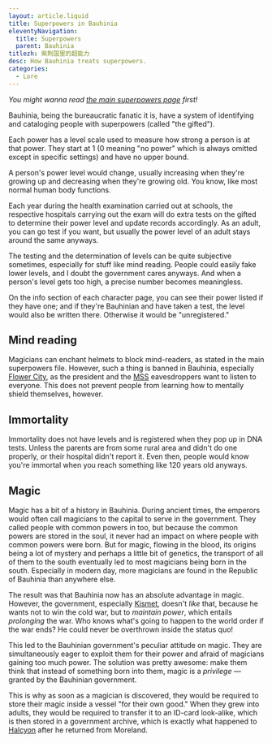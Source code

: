 ```yaml
---
layout: article.liquid
title: Superpowers in Bauhinia
eleventyNavigation:
  title: Superpowers
  parent: Bauhinia
titlezh: 紫荆国里的超能力
desc: How Bauhinia treats superpowers.
categories:
  - Lore
---
```


*You might wanna read [the main superpowers page](/world/superpowers/) first!*

Bauhinia, being the bureaucratic fanatic it is, have a system of identifying and cataloging people with superpowers (called "the gifted").

Each power has a level scale used to measure how strong a person is at that power. They start at 1 (0 meaning "no power" which is always omitted except in specific settings) and have no upper bound.

A person's power level would change, usually increasing when they're growing up and decreasing when they're growing old. You know, like most normal human body functions.

Each year during the health examination carried out at schools, the respective hospitals carrying out the exam will do extra tests on the gifted to determine their power level and update records accordingly. As an adult, you can go test if you want, but usually the power level of an adult stays around the same anyways.

The testing and the determination of levels can be quite subjective sometimes, especially for stuff like mind reading. People could easily fake lower levels, and I doubt the government cares anyways. And when a person's level gets too high, a precise number becomes meaningless.

On the info section of each character page, you can see their power listed if they have one; and if they're Bauhinian and have taken a test, the level would also be written there. Otherwise it would be "unregistered."

## Mind reading

Magicians can enchant helmets to block mind-readers, as stated in the main superpowers file. However, such a thing is banned in Bauhinia, especially [Flower City](/world/bauhinia/flower-city/), as the president and the [MSS](/world/bauhinia/mss/) eavesdroppers want to listen to everyone. This does not prevent people from learning how to mentally shield themselves, however.

## Immortality

Immortality does not have levels and is registered when they pop up in DNA tests. Unless the parents are from some rural area and didn't do one properly, or their hospital didn't report it. Even then, people would know you're immortal when you reach something like 120 years old anyways.

## Magic

Magic has a bit of a history in Bauhinia. During ancient times, the emperors would often call magicians to the capital to serve in the government. They called people with common powers in too, but because the common powers are stored in the soul, it never had an impact on where people with common powers were born. But for magic, flowing in the blood, its origins being a lot of mystery and perhaps a little bit of genetics, the transport of all of them to the south eventually led to most magicians being born in the south. Especially in modern day, more magicians are found in the Republic of Bauhinia than anywhere else.

The result was that Bauhinia now has an absolute advantage in magic. However, the government, especially [Kismet](/characters/kismet/), doesn't *like* that, because he wants not to win the cold war, but to *maintain power*, which entails *prolonging* the war. Who knows what's going to happen to the world order if the war ends? He could never be overthrown inside the status quo!

This led to the Bauhinian government's peculiar attitude on magic. They are simultaneously eager to exploit them for their power and afraid of magicians gaining too much power. The solution was pretty awesome: make them think that instead of something born into them, magic is a *privilege* — granted by the Bauhinian government.

This is why as soon as a magician is discovered, they would be required to store their magic inside a vessel "for their own good." When they grew into adults, they would be required to transfer it to an ID-card look-alike, which is then stored in a government archive, which is exactly what happened to [Halcyon](/characters/halcyon/) after he returned from Moreland.
